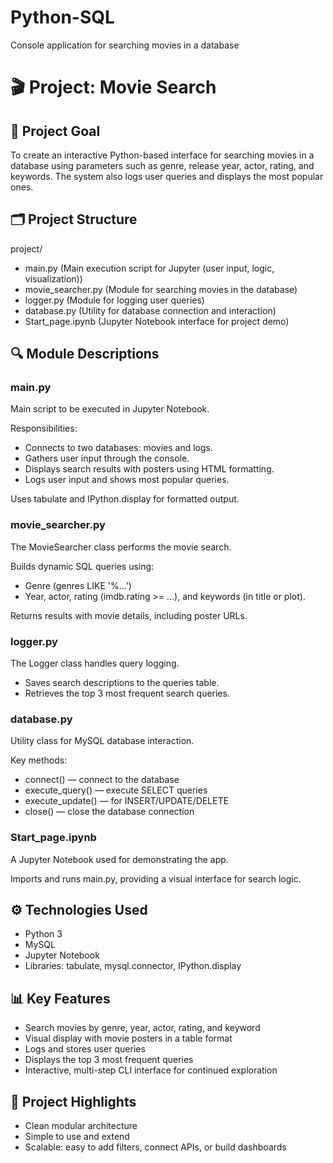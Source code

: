 # Python-SQL
Сonsole application for searching movies in a database

# 🎬 Project: Movie Search
## 📌 Project Goal
To create an interactive Python-based interface for searching movies in a database using parameters such as genre, release year, actor, rating, and keywords. The system also logs user queries and displays the most popular ones.

## 🗂️ Project Structure

project/

- main.py (Main execution script for Jupyter (user input, logic, visualization))
- movie_searcher.py (Module for searching movies in the database)
- logger.py (Module for logging user queries)
- database.py (Utility for database connection and interaction)
- Start_page.ipynb (Jupyter Notebook interface for project demo)

## 🔍 Module Descriptions

### main.py

Main script to be executed in Jupyter Notebook.

Responsibilities:
- Connects to two databases: movies and logs.
- Gathers user input through the console.
- Displays search results with posters using HTML formatting.
- Logs user input and shows most popular queries.
  
Uses tabulate and IPython.display for formatted output.

### movie_searcher.py

The MovieSearcher class performs the movie search.

Builds dynamic SQL queries using:
- Genre (genres LIKE '%...')
- Year, actor, rating (imdb.rating >= ...), and keywords (in title or plot).
  
Returns results with movie details, including poster URLs.

### logger.py

The Logger class handles query logging.
- Saves search descriptions to the queries table.
- Retrieves the top 3 most frequent search queries.

### database.py

Utility class for MySQL database interaction.

Key methods:
- connect() — connect to the database
- execute_query() — execute SELECT queries
- execute_update() — for INSERT/UPDATE/DELETE
- close() — close the database connection

### Start_page.ipynb

A Jupyter Notebook used for demonstrating the app.

Imports and runs main.py, providing a visual interface for search logic.

## ⚙️ Technologies Used
- Python 3
- MySQL
- Jupyter Notebook
- Libraries: tabulate, mysql.connector, IPython.display

## 📊 Key Features
- Search movies by genre, year, actor, rating, and keyword
- Visual display with movie posters in a table format
- Logs and stores user queries
- Displays the top 3 most frequent queries
- Interactive, multi-step CLI interface for continued exploration

## 🎯 Project Highlights
- Clean modular architecture
- Simple to use and extend
- Scalable: easy to add filters, connect APIs, or build dashboards
